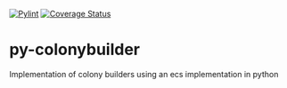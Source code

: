 [![Pylint](https://github.com/Lehnart/py-colonybuilder/actions/workflows/pylint.yml/badge.svg)](https://github.com/Lehnart/py-colonybuilder/actions/workflows/pylint.yml)
[![Coverage Status](https://coveralls.io/repos/github/Lehnart/py-colonybuilder/badge.svg?branch=master)](https://coveralls.io/github/Lehnart/py-colonybuilder?branch=master)

# py-colonybuilder
Implementation of colony builders using an ecs implementation in python
